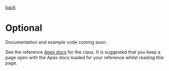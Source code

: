[back](../../README.md)
# Optional
Documentation and example code coming soon.

See the reference [Apex docs](../../docs/optional/SfApexDocs/optionalv1.html) for the class. It is suggested that you keep a page open
with the Apex docs loaded for your reference whilst reading this page.
